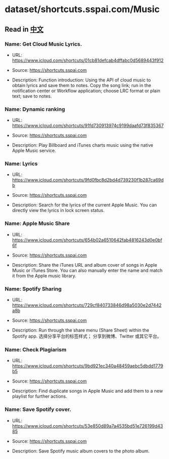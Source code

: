 # dataset/shortcuts.sspai.com/Music

## Read in [中文](README_ZH.md)

### Name: Get Cloud Music Lyrics.

- URL: https://www.icloud.com/shortcuts/01cb81defcab4dffabc0d5689443f912

- Source: https://shortcuts.sspai.com

- Description: Function introduction: Using the API of cloud music to obtain lyrics and save them to notes. Copy the song link; run in the notification center or Workflow application; choose LRC format or plain text; save to notes.

### Name: Dynamic ranking

- URL: https://www.icloud.com/shortcuts/91fd730913974c9199daafd73f835367

- Source: https://shortcuts.sspai.com

- Description: Play Billboard and iTunes charts music using the native Apple Music service.

### Name: Lyrics

- URL: https://www.icloud.com/shortcuts/9fd0fbc8d2bd4d739230f1b287ca69db

- Source: https://shortcuts.sspai.com

- Description: Search for the lyrics of the current Apple Music. You can directly view the lyrics in lock screen status.

### Name: Apple Music Share

- URL: https://www.icloud.com/shortcuts/654b02a6510642fab4816243d0e0bf6f

- Source: https://shortcuts.sspai.com

- Description: Share the iTunes URL and album cover of songs in Apple Music or iTunes Store. You can also manually enter the name and match it from the Apple music library.

### Name: Spotify Sharing

- URL: https://www.icloud.com/shortcuts/729cf840733846d98a5030e2d7442a8b

- Source: https://shortcuts.sspai.com

- Description: Run through the share menu (Share Sheet) within the Spotify app.
选择分享平台的标签样式；
分享到微博、Twitter 或其它平台。

### Name: Check Plagiarism

- URL: https://www.icloud.com/shortcuts/9bd921ec340a48459aebc5dbdd1779b5

- Source: https://shortcuts.sspai.com

- Description: Find duplicate songs in Apple Music and add them to a new playlist for further actions.

### Name: Save Spotify cover.

- URL: https://www.icloud.com/shortcuts/53e850d89a7a4535bd51e726199d4385

- Source: https://shortcuts.sspai.com

- Description: Save Spotify music album covers to the photo album.

